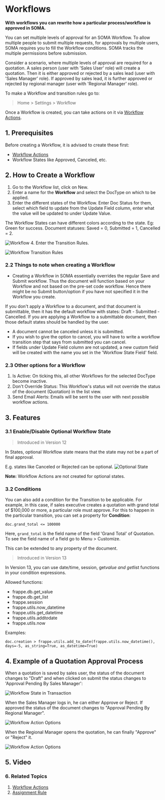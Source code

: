 
# Workflows


**With workflows you can rewrite how a particular process/workflow is approved in SOMA.**


You can set multiple levels of approval for an SOMA Workflow. To allow multiple people to submit multiple requests, for approvals by multiple users, SOMA requires you to fill the Workflow conditions.
SOMA tracks the multiple permissions before submission.


Consider a scenario, where multiple levels of approval are required for a quotation. A sales person (user with 'Sales User' role) will create a quotation. Then it is either approved or rejected by a sales lead (user with 'Sales Manager' role). If approved by sales lead, it is further approved or rejected by regional manager (user with 'Regional Manager' role).


To make a Workflow and transition rules go to:



> 
> Home > Settings > Workflow
> 
> 
> 


Once a Workflow is created, you can take actions on it via [Workflow Actions](/docs/en/setting-up/workflow-actions).


## 1. Prerequisites


Before creating a Workflow, it is advised to create these first:


* [Workflow Actions](/docs/en/setting-up/workflow-actions)
* Workflow States like Approved, Canceled, etc.


## 2. How to Create a Workflow


1. Go to the Workflow list, click on New.
2. Enter a name for the **Workflow** and select the DocType on which to be applied.
3. Enter the different states of the Workflow. Enter Doc Status for them, select which field to update from the Update Field column, enter what the value will be updated to under Update Value.


The Workflow States can have different colors according to the state. Eg: Green for success. Document statuses: Saved = 0, Submitted = 1, Cancelled = 2.


![Workflow](/files/workflow.png)
4. Enter the Transition Rules.


![Workflow Transition Rules](/files/workflow-transition-rules.png)


### 2.2 Things to note when creating a Workflow


* Creating a Workflow in SOMA essentially overrides the regular Save and Submit workflow. Thus the document will function based on your Workflow and not based on the pre-set code workflow. Hence there might be no Submit button/option if you have not specified it in the Workflow you create.


If you don't apply a Workflow to a document, and that document is submittable, then it has the default workflow with states: Draft - Submitted - Cancelled. If you are applying a Workflow to a submittable document, then those default states should be handled by the user.
* A document cannot be canceled unless it is submitted.
* If you wish to give the option to cancel, you will have to write a
workflow transition step that says from submitted you can cancel.
* If fields under Update Field column are not updated, a new custom field will be created with the name you set in the 'Workflow State Field' field.


### 2.3 Other options for a Workflow


1. Is Active: On ticking this, all other Workflows for the selected DocType become inactive.
2. Don't Override Status: This Workflow's status will not override the status of the document (Quotation) in the list view.
3. Send Email Alerts: Emails will be sent to the user with next possible workflow actions.


## 3. Features


### 3.1 Enable/Disable Optional Workflow State



> 
> Introduced in Version 12
> 
> 
> 


In States, optional Workflow state means that the state may not be a part of final approval.


E.g. states like Canceled or Rejected can be optional.
![Optional State](/files/workflow-optional-state.png)


**Note:** Workflow Actions are not created for optional states.


### 3.2 Conditions


You can also add a condition for the Transition to be applicable. For example, in this case, if sales executive creates a quotation with grand total of $100,000 or more, a particular role must approve. For this to happen in the particular transition, you can set a property for **Condition**:



```
doc.grand_total <= 100000

```

Here, `grand_total` is the field name of the field 'Grand Total' of Quotation. To see the field name of a field go to Menu > Customize.


This can be extended to any property of the document.



> 
> Introduced in Version 13
> 
> 
> 


In Version 13, you can use date/time, session, get*value and get*list functions in your condition expressions.


Allowed functions:


* frappe.db.get\_value
* frappe.db.get\_list
* frappe.session
* frappe.utils.now\_datetime
* frappe.utils.get\_datetime
* frappe.utils.add*to*date
* frappe.utils.now


Examples:



```
doc.creation > frappe.utils.add_to_date(frappe.utils.now_datetime(), days=-5, as_string=True, as_datetime=True)

```

## 4. Example of a Quotation Approval Process


When a quotation is saved by sales user, the status of the document changes to "Draft" and when clicked on submit the status changes to 'Approval Pending By Sales Manager':


![Workflow State in Transaction](/files/workflow-status-in-transaction.png)


When the Sales Manager logs in, he can either Approve or Reject. If approved the
status of the document changes to "Approval Pending By Regional Manager".


![Workflow Action Options](/files/workflow-action-options.png)


When the Regional Manager opens the quotation, he can finally "Approve" or "Reject" it.


![Workflow Action Options](/files/workflow-action-options-2.png)


## 5. Video








### 6. Related Topics


1. [Workflow Actions](/docs/en/setting-up/workflow-actions)
2. [Assignment Rule](/docs/en/automation/assignment-rule)



